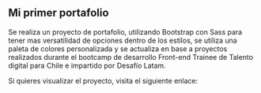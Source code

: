 ## Mi primer portafolio

Se realiza un proyecto de portafolio, utilizando Bootstrap con Sass para tener mas versatilidad de opciones dentro de los estilos, se utiliza una paleta de colores personalizada y se actualiza en base a proyectos realizados durante el bootcamp de desarrollo Front-end Trainee de Talento digital para Chile e impartido por Desafío Latam.

Si quieres visualizar el proyecto, visita el siguiente enlace:
